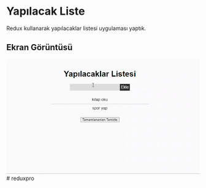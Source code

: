 # 
<h1>Yapılacak Liste </h1>

 Redux kullanarak yapılacaklar listesi uygulaması yaptık.

 <h2>Ekran Görüntüsü</h2>

 ![](Scrnredux.gif)# reduxpro
